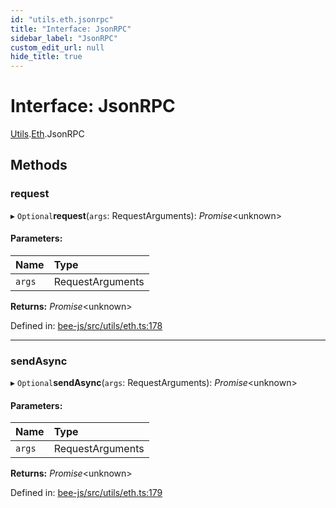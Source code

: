 ```yaml
---
id: "utils.eth.jsonrpc"
title: "Interface: JsonRPC"
sidebar_label: "JsonRPC"
custom_edit_url: null
hide_title: true
---
```


# Interface: JsonRPC

[Utils](../modules/utils.md).[Eth](../modules/utils.eth.md).JsonRPC

## Methods

### request

▸ `Optional`**request**(`args`: RequestArguments): *Promise*<unknown\>

#### Parameters:

Name | Type |
:------ | :------ |
`args` | RequestArguments |

**Returns:** *Promise*<unknown\>

Defined in: [bee-js/src/utils/eth.ts:178](https://github.com/ethersphere/bee-js/blob/ce4d3fa/src/utils/eth.ts#L178)

___

### sendAsync

▸ `Optional`**sendAsync**(`args`: RequestArguments): *Promise*<unknown\>

#### Parameters:

Name | Type |
:------ | :------ |
`args` | RequestArguments |

**Returns:** *Promise*<unknown\>

Defined in: [bee-js/src/utils/eth.ts:179](https://github.com/ethersphere/bee-js/blob/ce4d3fa/src/utils/eth.ts#L179)
